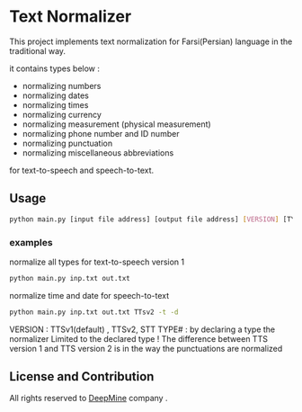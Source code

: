 # Text Normalizer

This project implements text normalization for Farsi(Persian) language in the traditional way.  

  
it contains types below :
* normalizing numbers 
* normalizing dates
* normalizing times
* normalizing currency
* normalizing measurement (physical measurement)
* normalizing phone number and ID number
* normalizing punctuation
* normalizing miscellaneous abbreviations

for text-to-speech and speech-to-text.

## Usage  

```bash
python main.py [input file address] [output file address] [VERSION] [TYPE1, TYPE2, ....]
```
### examples
normalize all types for text-to-speech version 1
```bash
python main.py inp.txt out.txt 
```
normalize time and date for speech-to-text
```bash       
python main.py inp.txt out.txt TTsv2 -t -d
```

VERSION :  TTSv1(default) , TTSv2, STT
TYPE# : by declaring a type the normalizer Limited to the declared type !
The difference between TTS version 1 and TTS version 2 is in the way the punctuations are normalized

## License and Contribution
All rights reserved to [DeepMine](http://deepmine.ir/) company .
